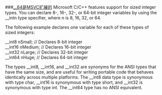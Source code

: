 ###[__64是MSVC扩展的](https://msdn.microsoft.com/en-us/library/29dh1w7z.aspx#)
Microsoft C/C++ features support for sized integer types. You can declare 8-, 16-, 32-, or 64-bit integer variables by using the __intn type specifier, where n is 8, 16, 32, or 64.

The following example declares one variable for each of these types of sized integers:

__int8 nSmall;      // Declares 8-bit integer  
__int16 nMedium;    // Declares 16-bit integer  
__int32 nLarge;     // Declares 32-bit integer  
__int64 nHuge;      // Declares 64-bit integer  

The types __int8, __int16, and __int32 are synonyms for the ANSI types that have the same size, and are useful for writing portable code that behaves identically across multiple platforms. The __int8 data type is synonymous with type char, __int16 is synonymous with type short, and __int32 is synonymous with type int. The __int64 type has no ANSI equivalent.